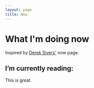 ```yaml
---
layout: page
title: Now
---
```


# What I'm doing now
Inspired by [Derek Sivers'](https://sivers.org/) now page.

## I’m currently reading:

This is great.
